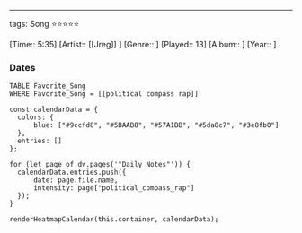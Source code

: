---
tags: Song ⭐⭐⭐⭐⭐ 

[Time:: 5:35]
[Artist:: [[Jreg]] ]
[Genre:: ]
[Played:: 13]
[Album:: ]
[Year:: ]
### Dates
````dataview
TABLE Favorite_Song
WHERE Favorite_Song = [[political compass rap]]
````
  ```dataviewjs
const calendarData = { 
	colors: { 
		blue: ["#9ccfd8", "#5BAAB8", "#57A1BB", "#5da8c7", "#3e8fb0"] 
	}, 
	entries: [] 
}; 

for (let page of dv.pages('"Daily Notes"')) { 
	calendarData.entries.push({ 
		date: page.file.name, 
		intensity: page["political_compass_rap"]
	}); 
} 

renderHeatmapCalendar(this.container, calendarData);
```
